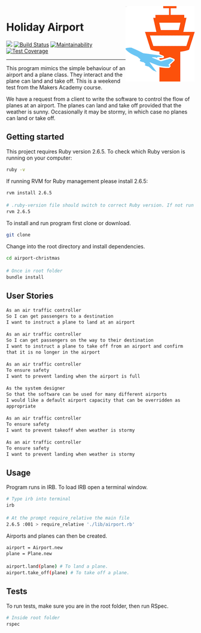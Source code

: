 <img src="./_imgs/plane.png" align="right" />

# Holiday Airport

![](https://img.shields.io/badge/Practice-Makers%20Academy-red)
[![Build Status](https://travis-ci.com/jonesandy/airport-christmas.svg?branch=master)](https://travis-ci.com/jonesandy/airport-christmas)
[![Maintainability](https://api.codeclimate.com/v1/badges/c8319d3ee6035cba9579/maintainability)](https://codeclimate.com/github/jonesandy/airport-christmas/maintainability)
[![Test Coverage](https://api.codeclimate.com/v1/badges/c8319d3ee6035cba9579/test_coverage)](https://codeclimate.com/github/jonesandy/airport-christmas/test_coverage)


---
This program mimics the simple behaviour of an airport and a plane class. They interact and the plane can land and take off. This is a weekend test from the Makers Academy course. 

We have a request from a client to write the software to control the flow of planes at an airport. The planes can land and take off provided that the weather is sunny. Occasionally it may be stormy, in which case no planes can land or take off.

## Getting started

This project requires Ruby version 2.6.5. To check which Ruby version is running on your computer:

```bash
ruby -v
```

If running RVM for Ruby management please install 2.6.5:

```bash
rvm install 2.6.5

# .ruby-version file should switch to correct Ruby version. If not run this command
rvm 2.6.5
```

To install and run program first clone or download.

```bash 
git clone
```

Change into the root directory and install dependencies.

```bash
cd airport-christmas

# Once in root folder
bundle install
```

## User Stories

```
As an air traffic controller 
So I can get passengers to a destination 
I want to instruct a plane to land at an airport

As an air traffic controller 
So I can get passengers on the way to their destination 
I want to instruct a plane to take off from an airport and confirm that it is no longer in the airport

As an air traffic controller 
To ensure safety 
I want to prevent landing when the airport is full 

As the system designer
So that the software can be used for many different airports
I would like a default airport capacity that can be overridden as appropriate

As an air traffic controller 
To ensure safety 
I want to prevent takeoff when weather is stormy 

As an air traffic controller 
To ensure safety 
I want to prevent landing when weather is stormy 
```

## Usage

Program runs in IRB. To load IRB open a terminal window.

```bash
# Type irb into terminal
irb

# At the prompt require_relative the main file
2.6.5 :001 > require_relative './lib/airport.rb'

```

Airports and planes can then be created.

```bash
airport = Airport.new
plane = Plane.new

airport.land(plane) # To land a plane.
airport.take_off(plane) # To take off a plane.

```

## Tests

To run tests, make sure you are in the root folder, then run RSpec.

```bash
# Inside root folder
rspec
```
